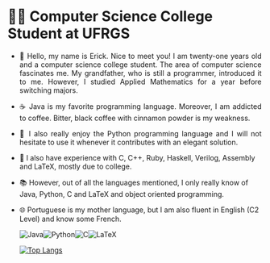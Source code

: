 # :man_student: Computer Science College Student at UFRGS

- <p align="justify"> 💬 Hello, my name is Erick. Nice to meet you! I am twenty-one years old and a computer science college student. The area of computer science fascinates me. My grandfather, who is still a programmer, introduced it to me. However, I studied Applied Mathematics for a year before switching majors. </p>
- <p align="justify"> ☕ Java is my favorite programming language. Moreover, I am addicted to coffee. Bitter, black coffee with cinnamon powder is my weakness. </p>
- <p align="justify"> 🐍 I also really enjoy the Python programming language and I will not hesitate to use it whenever it contributes with an elegant solution. </p>
- :school: I also have experience with C, C++, Ruby, Haskell, Verilog, Assembly and LaTeX, mostly due to college.
- :books: However, out of all the languages mentioned, I only really know of Java, Python, C and LaTeX and object oriented programming.
- 🌐 Portuguese is my mother language, but I am also fluent in English (C2 Level) and know some French.

  ![Java](https://img.shields.io/badge/Java-ED8B00?style=for-the-badge&logo=java&logoColor=white)![Python](https://img.shields.io/badge/Python-14354C?style=for-the-badge&logo=python&logoColor=white)![C](https://img.shields.io/badge/C-00599C?style=for-the-badge&logo=c&logoColor=white)![LaTeX](https://img.shields.io/badge/latex-%23008080.svg?style=for-the-badge&logo=latex&logoColor=white)

  [![Top Langs](https://github-readme-stats.vercel.app/api/top-langs/?username=Erick-0LK&theme=vision-friendly-dark)](https://github.com/anuraghazra/github-readme-stats)
